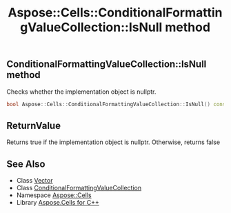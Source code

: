 ﻿---
title: Aspose::Cells::ConditionalFormattingValueCollection::IsNull method
linktitle: IsNull
second_title: Aspose.Cells for C++ API Reference
description: 'Aspose::Cells::ConditionalFormattingValueCollection::IsNull method. Checks whether the implementation object is nullptr in C++.'
type: docs
weight: 500
url: /cpp/aspose.cells/conditionalformattingvaluecollection/isnull/
---
## ConditionalFormattingValueCollection::IsNull method


Checks whether the implementation object is nullptr.

```cpp
bool Aspose::Cells::ConditionalFormattingValueCollection::IsNull() const
```


## ReturnValue

Returns true if the implementation object is nullptr. Otherwise, returns false

## See Also

* Class [Vector](../../vector/)
* Class [ConditionalFormattingValueCollection](../)
* Namespace [Aspose::Cells](../../)
* Library [Aspose.Cells for C++](../../../)
